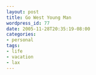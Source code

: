 ```yaml
---
layout: post
title: Go West Young Man
wordpress_id: 77
date: 2005-11-28T20:35:19-08:00
categories:
- personal
tags:
- life
- vacation
- lax
---
```


